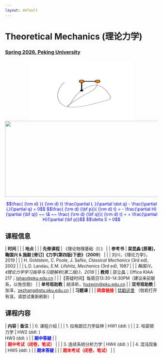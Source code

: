 ```yaml
---
layout: default
---
```


<style>
table {
  font-family: arial, sans-serif;
  border-collapse: collapse;
  width: 100%;
}

td, th {
  border: 1px solid #dddddd;
  text-align: left;
  padding: 8px;
}

tr:nth-child(odd) {
  background-color: #dddddd;
}
</style>


<!-- <h2>
<font color="red">
*** Notice: links are not maintained after the end of course! 
</font>
</h2> -->

# <b>Theoretical Mechanics (理论力学)</b>

### <u>Spring 2026, Peking University</u>

<div style="display: flex; justify-content: center;">
<img src="double_pendulum.gif" width="350" height="200">
</div>
<div style="display: flex; justify-content: center;">
<img src="http://friendshao.github.io/teaching/thmech19/thmech.png" width="550" height="250">
</div>


<p align="center">
<font color="blue">
$$\frac{ {\rm d} }{ {\rm d} t} \frac{\partial L }{\partial \dot q} - \frac{\partial L}{\partial q}  = 0$$
$$\frac{ {\rm d} {\bf p}}{ {\rm d} t} = - \frac{\partial H}{\partial {\bf q}} ~~ \& ~~ \frac{ {\rm d} {\bf q}}{ {\rm d} t} = + \frac{\partial H}{\partial {\bf p}}$$
$$\delta S = 0$$
</font>
</p>


## 课程信息

| **时间** |   |
| **地点** |  |
| **先修课程** | 《理论物理基础（I）》 |
| **参考书** | **梁昆淼 [原著]，鞠国兴 & 施毅 [修订]《力学(第四版)下册》（2009）** |
| | 刘川，《理论力学》，2019 |
| | H. Goldstein, C. Poole, J. Safko, *Classical Mechanics* (3rd ed), 2002 |
| | L.D. Landau, E.M. Lifshitz, *Mechanics* (3rd ed), 1987 |
| | *鞠国兴，《理论力学学习指导与习题解析(第二版)》，2018* |
| **教师** | 邵立晶；Office KIAA 217；lshao@pku.edu.cn | 
| |【答疑时间】每周日13:30-14:30PM（建议来前联系，以免空跑） |
| **单号班助教** |  胡泽昕，huzexin@pku.edu.cn |
| **双号班助教** |  张泽，zezhang@stu.pku.edu.cn |
| **习题课** |  |
| <font color="red"><b>网盘链接</b></font> | [猛戳这里](https://disk.pku.edu.cn/link/AA6ECB2B7DD4C244889D55C713342982DA) （倘若打开有误，请尝试重新刷新） |

<p></p>

## 课程内容

| **内容** | **备注** |
| 0. 课程介绍 | |
| 1. 拉格朗日力学延伸 | HW1 (ddl: ) |
| 2. 哈密顿力学 | HW2 (ddl: )<br>HW3 (ddl: ) |
| <font color="blue"><b>期中答疑</b></font> |  |  
| <font color="red"><b>期中考试（闭卷，笔试）</b></font> |  |
| 3. 连续系统分析力学  | HW4 (ddl: ) |
| 4. 混沌现象  | HW5 (ddl: ) |
| <font color="blue"><b>期末答疑</b></font> |  |
| <font color="red"><b>期末考试（闭卷，笔试）</b></font> |  | 

<p></p>

<!-- ## 学生对课程的总体评价

<div style="display: flex; justify-content: center;">
<img src="tm25_score.png" width="880">
</div> -->

<script type="text/x-mathjax-config">
  MathJax.Hub.Config({
    tex2jax: {
      inlineMath: [ ['$','$'] ],
      processEscapes: true
    }
  });
</script>
<script type="text/javascript" src="https://cdn.mathjax.org/mathjax/latest/MathJax.js?config=TeX-AMS-MML_HTMLorMML">
</script>

